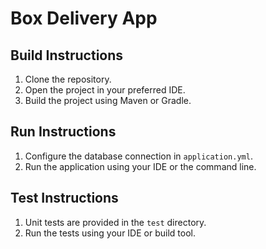 # Box Delivery App

## Build Instructions

1. Clone the repository.
2. Open the project in your preferred IDE.
3. Build the project using Maven or Gradle.

## Run Instructions

1. Configure the database connection in `application.yml`.
2. Run the application using your IDE or the command line.

## Test Instructions

1. Unit tests are provided in the `test` directory.
2. Run the tests using your IDE or build tool.